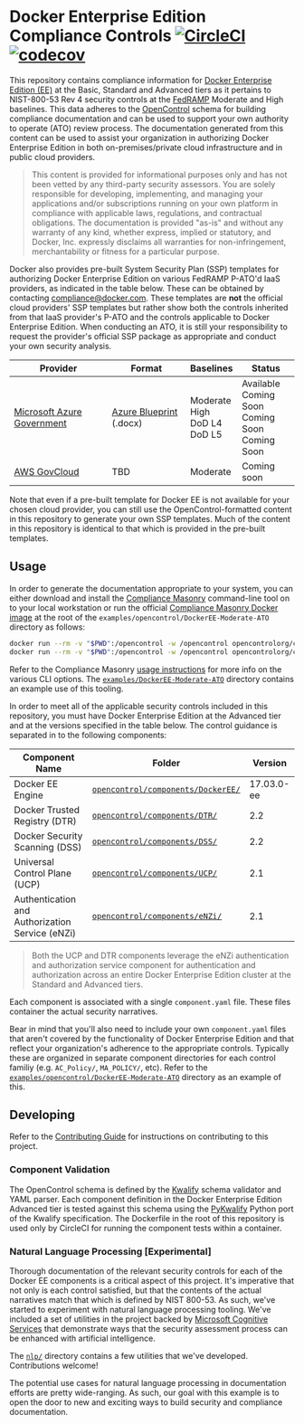 # Docker Enterprise Edition Compliance Controls [![CircleCI](https://circleci.com/gh/docker/compliance/tree/master.svg?style=svg&circle-token=daeaf5acd7ac08000ea727cbf8ec9baa8ded8da4)](https://circleci.com/gh/docker/compliance/tree/master) [![codecov](https://codecov.io/gh/docker/compliance/branch/master/graph/badge.svg?token=WiRPQcno3c)](https://codecov.io/gh/docker/compliance)

This repository contains compliance information for [Docker Enterprise Edition (EE)](https://www.docker.com/enterprise-edition) at the Basic, Standard and Advanced tiers as it pertains to NIST-800-53 Rev 4 security controls at the [FedRAMP](https://www.fedramp.gov/) Moderate and High baselines. This data adheres to the [OpenControl](http://open-control.org/) schema for building compliance documentation and can be used to support your own authority to operate (ATO) review process. The documentation generated from this content can be used to assist your organization in authorizing Docker Enterprise Edition in both on-premises/private cloud infrastructure and in public cloud providers.

> This content is provided for informational purposes only and has not been vetted by any third-party security assessors. You are solely responsible for developing, implementing, and managing your applications and/or subscriptions running on your own platform in compliance with applicable laws, regulations, and contractual obligations. The documentation is provided "as-is" and without any warranty of any kind, whether express, implied or statutory, and Docker, Inc. expressly disclaims all warranties for non-infringement, merchantability or fitness for a particular purpose.

Docker also provides pre-built System Security Plan (SSP) templates for authorizing Docker Enterprise Edition on various FedRAMP P-ATO'd IaaS providers, as indicated in the table below. These can be obtained by contacting [compliance@docker.com](mailto:compliance@docker.com). These templates are **not** the official cloud providers' SSP templates but rather show both the controls inherited from that IaaS provider's P-ATO and the controls applicable to Docker Enterprise Edition. When conducting an ATO, it is still your responsibility to request the provider's official SSP package as appropriate and conduct your own security analysis.

|Provider|Format|Baselines|Status|
|--------|------|---------|------|
|[Microsoft Azure Government](https://azure.microsoft.com/en-us/overview/clouds/government/)|[Azure Blueprint](https://docs.microsoft.com/en-us/azure/azure-government/documentation-government-plan-compliance) (.docx)|Moderate<br>High<br>DoD L4<br>DoD L5|Available<br>Coming Soon<br>Coming Soon<br>Coming Soon|
|[AWS GovCloud](https://aws.amazon.com/govcloud-us/)|TBD|Moderate|Coming soon|

Note that even if a pre-built template for Docker EE is not available for your chosen cloud provider, you can still use the OpenControl-formatted content in this repository to generate your own SSP templates. Much of the content in this repository is identical to that which is provided in the pre-built templates.

## Usage

In order to generate the documentation appropriate to your system, you can either download and install the [Compliance Masonry](https://github.com/opencontrol/compliance-masonry/) command-line tool on to your local workstation or run the official [Compliance Masonry Docker image](https://store.docker.com/community/images/opencontrolorg/compliance-masonry) at the root of the `examples/opencontrol/DockerEE-Moderate-ATO` directory as follows:

```sh
docker run --rm -v "$PWD":/opencontrol -w /opencontrol opencontrolorg/compliance-masonry get
docker run --rm -v "$PWD":/opencontrol -w /opencontrol opencontrolorg/compliance-masonry docs gitbook FedRAMP-moderate
```

 Refer to the Compliance Masonry [usage instructions](https://github.com/opencontrol/compliance-masonry/blob/master/docs/usage.md) for more info on the various CLI options. The [`examples/DockerEE-Moderate-ATO`](https://github.com/docker/compliance/tree/master/examples/opencontrol/DockerEE-Moderate-ATO) directory contains an example use of this tooling.

In order to meet all of the applicable security controls included in this repository, you must have Docker Enterprise Edition at the Advanced tier and at the versions specified in the table below. The control guidance is separated in to the following components:

|Component Name|Folder|Version|
|--------------|------|-------|
|Docker EE Engine|[`opencontrol/components/DockerEE/`](https://github.com/docker/compliance/tree/master/opencontrol/components/DockerEE)|17.03.0-ee|
|Docker Trusted Registry (DTR)|[`opencontrol/components/DTR/`](https://github.com/docker/compliance/tree/master/opencontrol/components/DTR)|2.2|
|Docker Security Scanning (DSS)|[`opencontrol/components/DSS/`](https://github.com/docker/compliance/tree/master/opencontrol/components/DSS)|2.2|
|Universal Control Plane (UCP)|[`opencontrol/components/UCP/`](https://github.com/docker/compliance/tree/master/opencontrol/components/UCP)|2.1|
|Authentication and Authorization Service (eNZi)|[`opencontrol/components/eNZi/`](https://github.com/docker/compliance/tree/master/opencontrol/components/eNZi)|2.1|

> Both the UCP and DTR components leverage the eNZi authentication and authorization service component for authentication and authorization across an entire Docker Enterprise Edition cluster at the Standard and Advanced tiers.

Each component is associated with a single `component.yaml` file. These files container the actual security narratives.

Bear in mind that you'll also need to include your own `component.yaml` files that aren't covered by the functionality of Docker Enterprise Edition and that reflect your organization's adherence to the appropriate controls. Typically these are organized in separate component directories for each control familiy (e.g. `AC_Policy/`, `MA_POLICY/`, etc). Refer to the [`examples/opencontrol/DockerEE-Moderate-ATO`](https://github.com/docker/compliance/tree/master/examples/opencontrol/DockerEE-Moderate-ATO) directory as an example of this.

## Developing

Refer to the [Contributing Guide](https://github.com/docker/compliance/blob/master/CONTRIBUTING.md) for instructions on contributing to this project.

### Component Validation

The OpenControl schema is defined by the [Kwalify](http://www.kuwata-lab.com/kwalify/) schema validator and YAML parser. Each component definition in the Docker Enterprise Edition Advanced tier is tested against this schema using the [PyKwalify](https://github.com/Grokzen/pykwalify) Python port of the Kwalify specification. The Dockerfile in the root of this repository is used only by CircleCI for running the component tests within a container.

### Natural Language Processing [Experimental]

Thorough documentation of the relevant security controls for each of the Docker EE components is a critical aspect of this project. It's imperative that not only is each control satisfied, but that the contents of the actual narratives match that which is defined by NIST 800-53. As such, we've started to experiment with natural language processing tooling. We've included a set of utilities in the project backed by [Microsoft Cognitive Services](https://www.microsoft.com/cognitive-services) that demonstrate ways that the security assessment process can be enhanced with artificial intelligence.

The [`nlp/`](https://github.com/docker/compliance/tree/master/nlp) directory contains a few utilities that we've developed. Contributions welcome!

The potential use cases for natural language processing in documentation efforts are pretty wide-ranging. As such, our goal with this example is to open the door to new and exciting ways to build security and compliance documentation.
